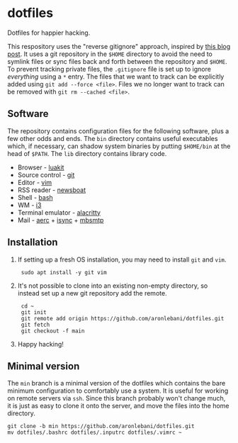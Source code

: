 # dotfiles

Dotfiles for happier hacking.

This respository uses the "reverse gitignore" approach, inspired by [this blog
post](https://drewdevault.com/2019/12/30/dotfiles.html). It uses a git
repository in the `$HOME` directory to avoid the need to symlink files or sync
files back and forth between the repository and `$HOME`. To prevent tracking
private files, the `.gitignore` file is set up to ignore _everything_ using a
`*` entry. The files that we want to track can be explicitly added using
`git add --force <file>`. Files we no longer want to track can be removed
with `git rm --cached <file>`.

## Software

The repository contains configuration files for the following software, plus a
few other odds and ends. The `bin` directory contains useful executables which,
if necessary, can shadow system binaries by putting `$HOME/bin` at the head of
`$PATH`. The `lib` directory contains library code.

* Browser - [luakit](https://luakit.github.io/)
* Source control - [git](https://git-scm.com/)
* Editor - [vim](https://www.vim.org/)
* RSS reader - [newsboat](https://newsboat.org/)
* Shell - [bash](https://www.gnu.org/software/bash/)
* WM - [i3](https://i3wm.org/)
* Terminal emulator - [alacritty](https://alacritty.org/)
* Mail - [aerc](https://aerc-mail.org/) + [isync](https://isync.sourceforge.io/) + [mbsmtp](https://marlam.de/msmtp/)

## Installation

1. If setting up a fresh OS installation, you may need to install `git` and
   `vim`.

        sudo apt install -y git vim

2. It's not possible to clone into an existing non-empty directory, so instead
   set up a new git repository add the remote.

        cd ~
        git init
        git remote add origin https://github.com/aronlebani/dotfiles.git
        git fetch
        git checkout -f main

3. Happy hacking!

## Minimal version

The `min` branch is a minimal version of the dotfiles which contains the bare
minimum configuration to comfortably use a system. It is useful for working on
remote servers via `ssh`. Since this branch probably won't change much, it is
just as easy to clone it onto the server, and move the files into the home
directory.

    git clone -b min https://github.com/aronlebani/dotfiles.git
    mv dotfiles/.bashrc dotfiles/.inputrc dotfiles/.vimrc ~
